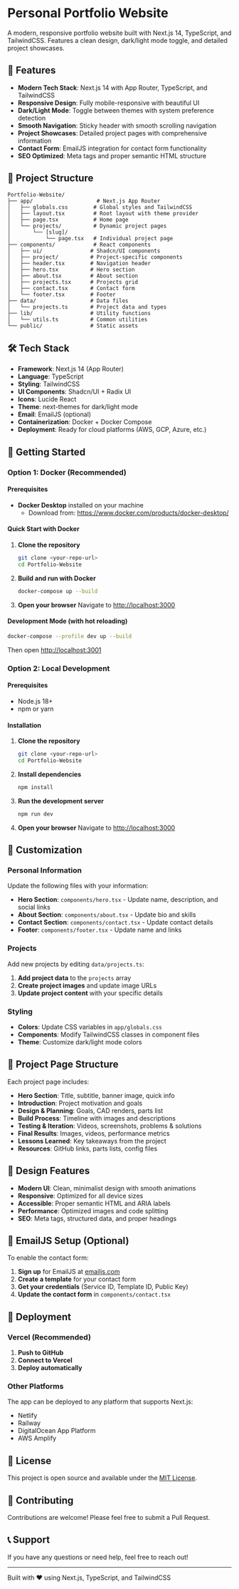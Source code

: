 # Personal Portfolio Website

A modern, responsive portfolio website built with Next.js 14, TypeScript, and TailwindCSS. Features a clean design, dark/light mode toggle, and detailed project showcases.

## 🚀 Features

- **Modern Tech Stack**: Next.js 14 with App Router, TypeScript, and TailwindCSS
- **Responsive Design**: Fully mobile-responsive with beautiful UI
- **Dark/Light Mode**: Toggle between themes with system preference detection
- **Smooth Navigation**: Sticky header with smooth scrolling navigation
- **Project Showcases**: Detailed project pages with comprehensive information
- **Contact Form**: EmailJS integration for contact form functionality
- **SEO Optimized**: Meta tags and proper semantic HTML structure

## 📁 Project Structure

```
Portfolio-Website/
├── app/                    # Next.js App Router
│   ├── globals.css        # Global styles and TailwindCSS
│   ├── layout.tsx         # Root layout with theme provider
│   ├── page.tsx           # Home page
│   └── projects/          # Dynamic project pages
│       └── [slug]/
│           └── page.tsx   # Individual project page
├── components/            # React components
│   ├── ui/               # Shadcn/UI components
│   ├── project/          # Project-specific components
│   ├── header.tsx        # Navigation header
│   ├── hero.tsx          # Hero section
│   ├── about.tsx         # About section
│   ├── projects.tsx      # Projects grid
│   ├── contact.tsx       # Contact form
│   └── footer.tsx        # Footer
├── data/                 # Data files
│   └── projects.ts       # Project data and types
├── lib/                  # Utility functions
│   └── utils.ts          # Common utilities
└── public/               # Static assets
```

## 🛠️ Tech Stack

- **Framework**: Next.js 14 (App Router)
- **Language**: TypeScript
- **Styling**: TailwindCSS
- **UI Components**: Shadcn/UI + Radix UI
- **Icons**: Lucide React
- **Theme**: next-themes for dark/light mode
- **Email**: EmailJS (optional)
- **Containerization**: Docker + Docker Compose
- **Deployment**: Ready for cloud platforms (AWS, GCP, Azure, etc.)

## 🚀 Getting Started

### Option 1: Docker (Recommended)

#### Prerequisites
- **Docker Desktop** installed on your machine
  - Download from: https://www.docker.com/products/docker-desktop/

#### Quick Start with Docker

1. **Clone the repository**
   ```bash
   git clone <your-repo-url>
   cd Portfolio-Website
   ```

2. **Build and run with Docker**
   ```bash
   docker-compose up --build
   ```

3. **Open your browser**
   Navigate to [http://localhost:3000](http://localhost:3000)

#### Development Mode (with hot reloading)
   ```bash
   docker-compose --profile dev up --build
   ```
   Then open [http://localhost:3001](http://localhost:3001)

### Option 2: Local Development

#### Prerequisites
- Node.js 18+ 
- npm or yarn

#### Installation

1. **Clone the repository**
   ```bash
   git clone <your-repo-url>
   cd Portfolio-Website
   ```

2. **Install dependencies**
   ```bash
   npm install
   ```

3. **Run the development server**
   ```bash
   npm run dev
   ```

4. **Open your browser**
   Navigate to [http://localhost:3000](http://localhost:3000)

## 📝 Customization

### Personal Information

Update the following files with your information:

- **Hero Section**: `components/hero.tsx` - Update name, description, and social links
- **About Section**: `components/about.tsx` - Update bio and skills
- **Contact Section**: `components/contact.tsx` - Update contact details
- **Footer**: `components/footer.tsx` - Update name and links

### Projects

Add new projects by editing `data/projects.ts`:

1. **Add project data** to the `projects` array
2. **Create project images** and update image URLs
3. **Update project content** with your specific details

### Styling

- **Colors**: Update CSS variables in `app/globals.css`
- **Components**: Modify TailwindCSS classes in component files
- **Theme**: Customize dark/light mode colors

## 📱 Project Page Structure

Each project page includes:

- **Hero Section**: Title, subtitle, banner image, quick info
- **Introduction**: Project motivation and goals
- **Design & Planning**: Goals, CAD renders, parts list
- **Build Process**: Timeline with images and descriptions
- **Testing & Iteration**: Videos, screenshots, problems & solutions
- **Final Results**: Images, videos, performance metrics
- **Lessons Learned**: Key takeaways from the project
- **Resources**: GitHub links, parts lists, config files

## 🎨 Design Features

- **Modern UI**: Clean, minimalist design with smooth animations
- **Responsive**: Optimized for all device sizes
- **Accessible**: Proper semantic HTML and ARIA labels
- **Performance**: Optimized images and code splitting
- **SEO**: Meta tags, structured data, and proper headings

## 📧 EmailJS Setup (Optional)

To enable the contact form:

1. **Sign up** for EmailJS at [emailjs.com](https://www.emailjs.com/)
2. **Create a template** for your contact form
3. **Get your credentials** (Service ID, Template ID, Public Key)
4. **Update the contact form** in `components/contact.tsx`

## 🚀 Deployment

### Vercel (Recommended)

1. **Push to GitHub**
2. **Connect to Vercel**
3. **Deploy automatically**

### Other Platforms

The app can be deployed to any platform that supports Next.js:
- Netlify
- Railway
- DigitalOcean App Platform
- AWS Amplify

## 📄 License

This project is open source and available under the [MIT License](LICENSE).

## 🤝 Contributing

Contributions are welcome! Please feel free to submit a Pull Request.

## 📞 Support

If you have any questions or need help, feel free to reach out!

---

Built with ❤️ using Next.js, TypeScript, and TailwindCSS
